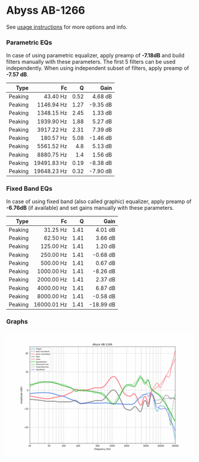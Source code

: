 # Abyss AB-1266
See [usage instructions](https://github.com/jaakkopasanen/AutoEq#usage) for more options and info.

### Parametric EQs
In case of using parametric equalizer, apply preamp of **-7.18dB** and build filters manually
with these parameters. The first 5 filters can be used independently.
When using independent subset of filters, apply preamp of **-7.57 dB**.

| Type    | Fc          |    Q | Gain     |
|--------:|------------:|-----:|---------:|
| Peaking | 43.40 Hz    | 0.52 | 4.68 dB  |
| Peaking | 1146.94 Hz  | 1.27 | -9.35 dB |
| Peaking | 1348.15 Hz  | 2.45 | 1.33 dB  |
| Peaking | 1939.90 Hz  | 1.88 | 5.27 dB  |
| Peaking | 3917.22 Hz  | 2.31 | 7.39 dB  |
| Peaking | 180.57 Hz   | 5.08 | -1.46 dB |
| Peaking | 5561.52 Hz  | 4.8  | 5.13 dB  |
| Peaking | 8880.75 Hz  | 1.4  | 1.56 dB  |
| Peaking | 19491.83 Hz | 0.19 | -8.38 dB |
| Peaking | 19648.23 Hz | 0.32 | -7.90 dB |

### Fixed Band EQs
In case of using fixed band (also called graphic) equalizer, apply preamp of **-6.76dB**
(if available) and set gains manually with these parameters.

| Type    | Fc          |    Q | Gain      |
|--------:|------------:|-----:|----------:|
| Peaking | 31.25 Hz    | 1.41 | 4.01 dB   |
| Peaking | 62.50 Hz    | 1.41 | 3.66 dB   |
| Peaking | 125.00 Hz   | 1.41 | 1.20 dB   |
| Peaking | 250.00 Hz   | 1.41 | -0.68 dB  |
| Peaking | 500.00 Hz   | 1.41 | 0.67 dB   |
| Peaking | 1000.00 Hz  | 1.41 | -8.26 dB  |
| Peaking | 2000.00 Hz  | 1.41 | 2.37 dB   |
| Peaking | 4000.00 Hz  | 1.41 | 6.87 dB   |
| Peaking | 8000.00 Hz  | 1.41 | -0.58 dB  |
| Peaking | 16000.01 Hz | 1.41 | -18.99 dB |

### Graphs
![](./Abyss%20AB-1266.png)